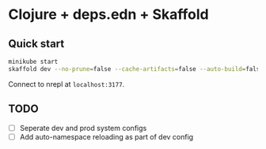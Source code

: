 # Clojure + deps.edn + Skaffold

## Quick start

```sh
minikube start
skaffold dev --no-prune=false --cache-artifacts=false --auto-build=false
```

Connect to nrepl at `localhost:3177`.

## TODO

- [ ] Seperate dev and prod system configs
- [ ] Add auto-namespace reloading as part of dev config
